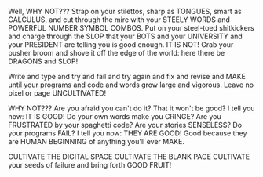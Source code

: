 Well, WHY NOT??? Strap on your stilettos, sharp as TONGUES, smart as CALCULUS, and cut through the mire with your STEELY WORDS and POWERFUL NUMBER SYMBOL COMBOS. Put on your steel-toed shitkickers and charge through the SLOP that your BOTS and your UNIVERSITY and your PRESIDENT are telling you is good enough. IT IS NOT! Grab your pusher broom and shove it off the edge of the world: here there be DRAGONS and SLOP! 

Write and type and try and fail and try again and fix and revise and MAKE until your programs and code and words grow large and vigorous. Leave no pixel or page UNCULTIVATED! 

WHY NOT??? Are you afraid you can't do it? That it won't be good? I tell you now: IT IS GOOD! Do your own words make you CRINGE? Are you FRUSTRATED by your spaghetti code? Are your stories SENSELESS? Do your programs FAIL? I tell you now: THEY ARE GOOD! Good because they are HUMAN BEGINNING of anything you'll ever MAKE. 

CULTIVATE THE DIGITAL SPACE
CULTIVATE THE BLANK PAGE
CULTIVATE
your seeds of failure and bring forth 
GOOD FRUIT!

 


